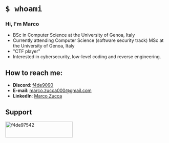 # `$ whoami`
### Hi, I'm Marco
- BSc in Computer Science at the University of Genoa, Italy
- Currently attending Computer Science (software security track) MSc at the University of Genoa, Italy
- "CTF player"
- Interested in cybersecurity, low-level coding and reverse engineering.

## How to reach me:
- **Discord**: [f4de9090](https://discordapp.com/users/317318087814938624)
- **E-mail**: marco.zucca000@gmail.com
- **LinkedIn**: [Marco Zucca](https://linkedin.com/in/marco-zucca-62562b163)

## Support
<p><a href="https://ko-fi.com/f4de97542"> <img align="left" src="https://cdn.ko-fi.com/cdn/kofi3.png?v=3" height="50" width="210" alt="f4de97542" /></a></p><br><br>



